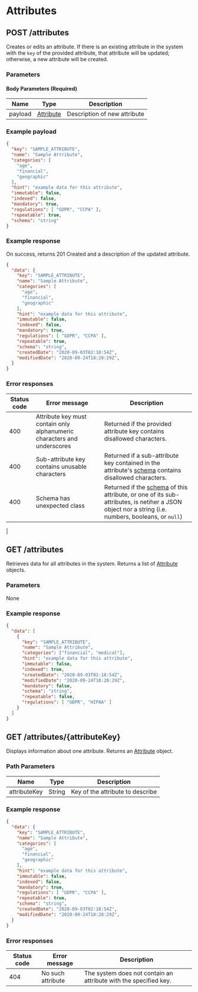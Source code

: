 # Attributes

## POST /attributes
Creates or edits an attribute. If there is an existing attribute in the system with the `key` of the provided attribute, that attribute will be updated; otherwise, a new attribute will be created.

### Parameters

#### Body Parameters (Required)
|Name            |Type                           |Description                  |
|----------------|-------------------------------|-----------------------------|
|payload         |[Attribute](/glossary/attribute)        |Description of new attribute |

### Example payload

```json
{
  "key": "SAMPLE_ATTRIBUTE",
  "name": "Sample Attribute",
  "categories": [
    "age",
    "financial",
    "geographic"
  ],
  "hint": "example data for this attribute",
  "immutable": false,
  "indexed": false,
  "mandatory": true,
  "regulations": [ "GDPR", "CCPA" ],
  "repeatable": true,
  "schema": "string"
}
```

### Example response
On success, returns 201 Created and a description of the updated attribute.

```json
{
  "data": {
    "key": "SAMPLE_ATTRIBUTE",
    "name": "Sample Attribute",
    "categories": [
      "age",
      "financial",
      "geographic"
    ],
    "hint": "example data for this attribute",
    "immutable": false,
    "indexed": false,
    "mandatory": true,
    "regulations": [ "GDPR", "CCPA" ],
    "repeatable": true,
    "schema": "string",
    "createdDate": "2020-09-03T02:18:54Z",
    "modifiedDate": "2020-09-24T18:28:29Z",
  }
}
```
### Error responses
|Status code|Error message|Description|
|-----------|-------------|-----------|
|400        |Attribute key must contain only alphanumeric characters and underscores|Returned if the provided attribute key contains disallowed characters.|
|400        |Sub-attribute key contains unusable characters|Returned if a sub-attribute key contained in the attribute's [schema](/tutorials/attribute-schemas.md) contains disallowed characters.|
|400        |Schema has unexpected class|Returned if the [schema](/tutorials/attribute-schemas.md) of this attribute, or one of its sub-attributes, is netiher a JSON object nor a string (i.e. numbers, booleans, or `null`)|
|

## GET /attributes
Retrieves data for all attributes in the system. Returns a list of [Attribute](/glossary/attribute) objects.

### Parameters
None

### Example response
```json
{
  "data": [
    {
      "key": "SAMPLE_ATTRIBUTE",
      "name": "Sample Attribute",
      "categories": ["financial", "medical"],
      "hint": "example data for this attribute",
      "immutable": false,
      "indexed": true,
      "createdDate": "2020-09-03T02:18:54Z",
      "modifiedDate": "2020-09-24T18:28:29Z",
      "mandatory": false,
      "schema": "string",
      "repeatable": false,
      "regulations": [ "GDPR", "HIPAA" ]
    }
  ]
}
```

## GET /attributes/{attributeKey}
Displays information about one attribute. Returns an [Attribute](/glossary/attribute) object.

### Path Parameters
|Name            |Type                           |Description                  |
|----------------|-------------------------------|-----------------------------|
|attributeKey    |String                         |Key of the attribute to describe        |

### Example response
```json
{
  "data": {
    "key": "SAMPLE_ATTRIBUTE",
    "name": "Sample Attribute",
    "categories": [
      "age",
      "financial",
      "geographic"
    ],
    "hint": "example data for this attribute",
    "immutable": false,
    "indexed": false,
    "mandatory": true,
    "regulations": [ "GDPR", "CCPA" ],
    "repeatable": true,
    "schema": "string",
    "createdDate": "2020-09-03T02:18:54Z",
    "modifiedDate": "2020-09-24T18:28:29Z",
  }
}
```

### Error responses
|Status code|Error message|Description|
|-----------|-------------|-----------|
|404        |No such attribute|The system does not contain an attribute with the specified key.|
